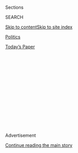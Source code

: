 <div id="app">

<div>

<div>

<div>

<div class="NYTAppHideMasthead css-1q2w90k e1suatyy0">

<div class="section css-ui9rw0 e1suatyy2">

<div class="css-eph4ug er09x8g0">

<div class="css-6n7j50">

</div>

<span class="css-1dv1kvn">Sections</span>

<div class="css-10488qs">

<span class="css-1dv1kvn">SEARCH</span>

</div>

[Skip to content](#site-content)[Skip to site
index](#site-index)

</div>

<div id="masthead-section-label" class="css-1wr3we4 eaxe0e00">

[Politics](https://www.nytimes.com/section/politics)

</div>

<div class="css-10698na e1huz5gh0">

</div>

</div>

<div id="masthead-bar-one" class="section hasLinks css-15hmgas e1csuq9d3">

<div class="css-uqyvli e1csuq9d0">

</div>

<div class="css-1uqjmks e1csuq9d1">

</div>

<div class="css-9e9ivx">

[](https://myaccount.nytimes.com/auth/login?response_type=cookie&client_id=vi)

</div>

<div class="css-1bvtpon e1csuq9d2">

[Today’s
Paper](https://www.nytimes.com/section/todayspaper)

</div>

</div>

</div>

</div>

<div data-aria-hidden="false">

<div id="site-content" data-role="main">

<div>

<div class="css-1aor85t" style="opacity:0.000000001;z-index:-1;visibility:hidden">

<div class="css-1hqnpie">

<div class="css-epjblv">

<span class="css-17xtcya">[Politics](/section/politics)</span><span class="css-x15j1o">|</span><span class="css-fwqvlz">U.S.-Australia
Rift Is Possible After Trump Ends Call With Prime
Minister</span>

</div>

<div class="css-k008qs">

<div class="css-1iwv8en">

<span class="css-18z7m18"></span>

<div>

</div>

</div>

<span class="css-1n6z4y">https://nyti.ms/2jXXdWX</span>

<div class="css-1705lsu">

<div class="css-4xjgmj">

<div class="css-4skfbu" data-role="toolbar" data-aria-label="Social Media Share buttons, Save button, and Comments Panel with current comment count" data-testid="share-tools">

  - 
  - 
  - 
  - 
    
    <div class="css-6n7j50">
    
    </div>

  - 

</div>

</div>

</div>

</div>

</div>

</div>

<div class="css-13pd83m">

</div>

<div id="top-wrapper" class="css-1sy8kpn">

<div id="top-slug" class="css-l9onyx">

Advertisement

</div>

[Continue reading the main
story](#after-top)

<div class="ad top-wrapper" style="text-align:center;height:100%;display:block;min-height:250px">

<div id="top" class="place-ad" data-position="top" data-size-key="top">

</div>

</div>

<div id="after-top">

</div>

</div>

<div id="sponsor-wrapper" class="css-1hyfx7x">

<div id="sponsor-slug" class="css-19vbshk">

Supported by

</div>

[Continue reading the main
story](#after-sponsor)

<div id="sponsor" class="ad sponsor-wrapper" style="text-align:center;height:100%;display:block">

</div>

<div id="after-sponsor">

</div>

</div>

<div class="css-1vkm6nb ehdk2mb0">

# U.S.-Australia Rift Is Possible After Trump Ends Call With Prime Minister

</div>

<div class="css-79elbk" data-testid="photoviewer-wrapper">

<div class="css-z3e15g" data-testid="photoviewer-wrapper-hidden">

</div>

<div class="css-1a48zt4 ehw59r15" data-testid="photoviewer-children">

![<span class="css-16f3y1r e13ogyst0" data-aria-hidden="true">Prime
Minister Malcolm Turnbull of Australia said that despite the bluntness
of the discussion with President Trump, the United States had committed
to upholding the arrangement to accept 1,250 refugees from an Australian
detention
center.</span><span class="css-cnj6d5 e1z0qqy90" itemprop="copyrightHolder"><span class="css-1ly73wi e1tej78p0">Credit...</span><span><span>Mick
Tsikas/European Pressphoto
Agency</span></span></span>](https://static01.nyt.com/images/2017/02/03/us/02australia-web1/02australia-web1-articleInline.jpg?quality=75&auto=webp&disable=upscale)

</div>

</div>

<div class="css-xt80pu e12qa4dv0">

<div class="css-18e8msd">

<div class="css-vp77d3 epjyd6m0">

<div class="css-1baulvz">

By [<span class="css-1baulvz" itemprop="name">Glenn
Thrush</span>](https://www.nytimes.com/by/glenn-thrush) and
<span class="css-1baulvz last-byline" itemprop="name">Michelle
Innis</span>

</div>

</div>

  - Feb. 2,
    2017

  - 
    
    <div class="css-4xjgmj">
    
    <div class="css-d8bdto" data-role="toolbar" data-aria-label="Social Media Share buttons, Save button, and Comments Panel with current comment count" data-testid="share-tools">
    
      - 
      - 
      - 
      - 
        
        <div class="css-6n7j50">
        
        </div>
    
      - 
    
    </div>
    
    </div>

</div>

</div>

<div class="section meteredContent css-1r7ky0e" name="articleBody" itemprop="articleBody">

<div class="css-1fanzo5 StoryBodyCompanionColumn">

<div class="css-53u6y8">

WASHINGTON — A phone call between President Trump and the Australian
prime minister is threatening to develop into a diplomatic rift between
two stalwart allies after the two men exchanged harsh words over refugee
policy, and Mr. Trump abruptly ended the call.

The phone call last Saturday between Mr. Trump and Prime Minister
Malcolm Turnbull turned contentious after the Australian leader pressed
the president to honor an agreement to accept 1,250 refugees from an
Australian detention center.

Late Wednesday night, Mr. Trump reiterated his anger over the agreement
on Twitter. He called the agreement a “dumb deal” and blamed the Obama
administration for accepting it but then said that he would “study” it.
The tweet was posted after The Washington Post reported details of the
phone call.

</div>

</div>

<div class="css-nj25e3">

> Do you believe it? The Obama Administration agreed to take thousands
> of illegal immigrants from Australia. Why? I will study this dumb
> deal\!
> 
> — Donald J. Trump (@realDonaldTrump)
> [February 2, 2017](https://twitter.com/realDonaldTrump/status/827002559122567168?ref_src=twsrc%5Etfw)

</div>

<div class="css-1fanzo5 StoryBodyCompanionColumn">

<div class="css-53u6y8">

The leaders of the two allies did not seem to agree on the outcome of
the conversation. Mr. Trump’s tweet suggested the agreement could be at
risk while Mr. Turnbull said that, despite the bluntness of the
discussion, the United States had [committed to upholding the
arrangement](https://www.nytimes.com/2017/01/30/world/australia/trump-us-refugee-manus-nauru.html).

</div>

</div>

<div class="css-1fanzo5 StoryBodyCompanionColumn">

<div class="css-53u6y8">

The flare-up — and conflicting characterizations of the call from Mr.
Trump and Mr. Turnbull — threatened to do lasting damage to relations
between the two countries and could drive Canberra closer to China,
which has a robust trading relationship with Australia and is competing
with Washington to become the dominant force in the Asia-Pacific region.

A senior Trump administration official said the president told Mr.
Turnbull on Saturday that the refugees could include the “next Boston
bombers.” He also said he was “going to get killed” politically by the
deal, given that the day before he signed an [executive
order](https://www.nytimes.com/2017/01/27/us/politics/trump-syrian-refugees.html)
to stem the refugee flow into the United States and refuse visas for all
citizens from seven Muslim countries.

The Trump administration official said the call was shorter than
planned, and ended abruptly after Mr. Turnbull told the president it was
necessary for the refugees to be accepted.

The details of the call were confirmed by a senior administration
official with direct knowledge of the exchange who spoke on condition of
anonymity because he was not authorized to publicly discuss the
diplomatic talks.

</div>

</div>

<div class="css-1fanzo5 StoryBodyCompanionColumn">

<div class="css-53u6y8">

Mr. Turnbull, speaking Thursday at a press briefing in Australia’s
southern state of Victoria, refused to comment at length on the
telephone call, or say whether it had ended sooner than expected. But he
did acknowledge that it had been candid.

“I’ve seen that report,” Mr. Turnbull said of the [Washington Post
account](https://www.washingtonpost.com/world/national-security/no-gday-mate-on-call-with-australian-pm-trump-badgers-and-brags/2017/02/01/88a3bfb0-e8bf-11e6-80c2-30e57e57e05d_story.html?utm_term=.a6b6fc6bea02),
“and I’m not going to comment on the conversation, other than to say
that in the course of the conversation, as you know and as was confirmed
by the president’s official spokesman in the White House, the president
assured me that he would continue with, honor the agreement we entered
into with the Obama administration with respect to refugee
resettlement.”

</div>

</div>

![<span class="css-16f3y1r e13ogyst0">President Trump has questioned a
deal to bring migrants held by Australia into the United States as
refugees. Here is what daily life looks like for one of
them.</span><span class="css-cch8ym"><span class="css-1dv1kvn">Credit</span><span class="css-cnj6d5 e1z0qqy90" itemprop="copyrightHolder"><span class="css-1ly73wi e1tej78p0">Credit...</span><span>Ashley
Gilbertson for The New York
Times</span></span></span>](https://static01.nyt.com/images/2017/02/03/world/03manus-diary/03manus-diary-videoSixteenByNine3000-v2.jpg)

<div class="css-1fanzo5 StoryBodyCompanionColumn">

<div class="css-53u6y8">

Pressed about Mr. Trump’s tone, and whether the president ended the call
by hanging up, Mr. Turnbull refused to comment. “It’s better that these
things, these conversations are conducted candidly, frankly, privately,”
he said.

Mr. Turnbull again stated that Australia’s relationship with the United
States remained robust, but if the deal to resettle the refugees falls
through, Canberra will be left with a seemingly intractable political
problem at home.

The Australian government has a policy that bars any refugees who
attempted to arrive by boat from ever setting foot in the country. The
majority of the refugees being held on the Pacific islands of Nauru and
Manus are from Iran and Iraq. Both are Muslim-majority nations that are
among the seven countries — including Libya,
[Somalia](http://topics.nytimes.com/top/news/international/countriesandterritories/somalia/index.html?inline=nyt-geo "More news and information about Somalia."),
Sudan, Syria and Yemen — whose citizens are barred from entering the
United States for at least 90 days under an executive order signed by
Mr. Trump last week.

“I can assure you the relationship is very strong,” Mr. Turnbull said.
“The fact that we received the assurance that we did, the fact that it
was confirmed, the very extensive engagement we have with the new
administration underlines the closeness of the alliance.”

</div>

</div>

<div class="css-1fanzo5 StoryBodyCompanionColumn">

<div class="css-53u6y8">

“But as Australians know me very well — I stand up for Australia in
every forum — public or private.”

Bill Shorten, the leader of Australia’s opposition Labor Party, said
there were two versions of the conversation between Mr. Turnbull and Mr.
Trump over the refugee deal, and Mr. Turnbull should be “straight with
the Australian people.”

Mr. Turnbull “made it clear he had a constructive discussion” over the
refugee deal, Mr. Shorten said. “But now it appears another, different
version of the same conversation has emerged.”

Kim Beazley, a former Australian ambassador to the United States who
served in Washington during much of the Obama administration, said the
impact of the flare-up would be “minimal” if the refugee deal remained
in force. But he added, “If the tonality is true you wouldn’t want to
have too many conversations like that.”

It was not the only awkward call last week between Mr. Trump and a world
leader. Earlier, on Friday, Mr. Trump joked to President Enrique Peña
Nieto of Mexico that he would deploy troops to Mexico if the Mexican
government failed to control “bad hombres down there.”

On Wednesday night, the senior Trump administration official said the
president’s comments to Mr. Peña Nieto were made in jest and the
comments reflected Mr. Trump’s standing offer to help Mexico battle drug
gangs and control border crossings. The official said the conversation
between the two presidents was friendly, and Mr. Peña Nieto did not
appear to be offended.

The Mexican government issued a statement denying the A.P. report and
said it did not “correspond to reality.”

</div>

</div>

</div>

<div>

</div>

<div>

</div>

<div>

</div>

<div>

<div id="bottom-wrapper" class="css-1ede5it">

<div id="bottom-slug" class="css-l9onyx">

Advertisement

</div>

[Continue reading the main
story](#after-bottom)

<div id="bottom" class="ad bottom-wrapper" style="text-align:center;height:100%;display:block;min-height:90px">

</div>

<div id="after-bottom">

</div>

</div>

</div>

</div>

</div>

## Site Index

<div>

</div>

## Site Information Navigation

  - [© <span>2020</span> <span>The New York Times
    Company</span>](https://help.nytimes.com/hc/en-us/articles/115014792127-Copyright-notice)

<!-- end list -->

  - [NYTCo](https://www.nytco.com/)
  - [Contact
    Us](https://help.nytimes.com/hc/en-us/articles/115015385887-Contact-Us)
  - [Work with us](https://www.nytco.com/careers/)
  - [Advertise](https://nytmediakit.com/)
  - [T Brand Studio](http://www.tbrandstudio.com/)
  - [Your Ad
    Choices](https://www.nytimes.com/privacy/cookie-policy#how-do-i-manage-trackers)
  - [Privacy](https://www.nytimes.com/privacy)
  - [Terms of
    Service](https://help.nytimes.com/hc/en-us/articles/115014893428-Terms-of-service)
  - [Terms of
    Sale](https://help.nytimes.com/hc/en-us/articles/115014893968-Terms-of-sale)
  - [Site
    Map](https://spiderbites.nytimes.com)
  - [Help](https://help.nytimes.com/hc/en-us)
  - [Subscriptions](https://www.nytimes.com/subscription?campaignId=37WXW)

</div>

</div>

</div>

</div>
